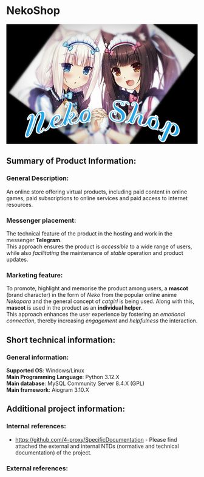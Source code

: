 # NekoShop
![SocialPreview](/NekoShop_preview.jpg)

## Summary of Product Information:
### General Description:
An online store offering virtual products, including paid content in online games, paid subscriptions to online services and paid access to internet resources.

### Messenger placement:
The technical feature of the product in the hosting and work in the messenger **Telegram**.<br>
This approach ensures the product is *accessible* to a wide range of users, while also *facilitating* the maintenance of *stable* operation and product updates.

### Marketing feature:
To promote, highlight and memorise the product among users, a **mascot** (brand character) in the form of *Neko* from the popular online anime *Nekopara* and the general concept of *catgirl* is being used.
Along with this, **mascot** is used in the product as an **individual helper**.<br>
This approach enhances the user experience by fostering an *emotional connection*, thereby increasing *engagement* and *helpfulness* the interaction.

## Short technical information:
### General information:
**Supported OS**: Windows/Linux<br>
**Main Programming Language**: Python 3.12.X<br>
**Main database**: MySQL Community Server 8.4.X (GPL)<br>
**Main framework**: Aiogram 3.10.X<br>

## Additional project information:
### Internal references:
- https://github.com/4-proxy/SpecificDocumentation - Please find attached the external and internal NTDs (normative and technical documentation) of the project. <br>

### External references:
